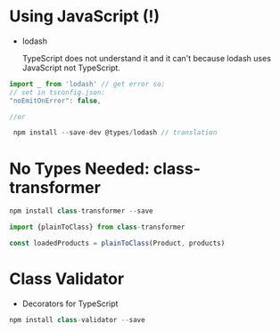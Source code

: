 # Using JavaScript (!)

- lodash

  TypeScript does not understand it and it can't because lodash uses JavaScript not TypeScript.

```jsx
import _ from 'lodash' // get error so:
// set in tsconfig.json:
"noEmitOnError": false,

//or

 npm install --save-dev @types/lodash // translation
```

# No Types Needed: class-transformer

```jsx
npm install class-transformer --save

import {plainToClass} from class-transformer

const loadedProducts = plainToClass(Product, products)
```

# Class Validator

- Decorators for TypeScript

```jsx
npm install class-validator --save
```
